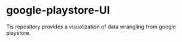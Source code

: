 # google-playstore-UI
Tis repository provides a visualization of data wrangling from google playstore.
